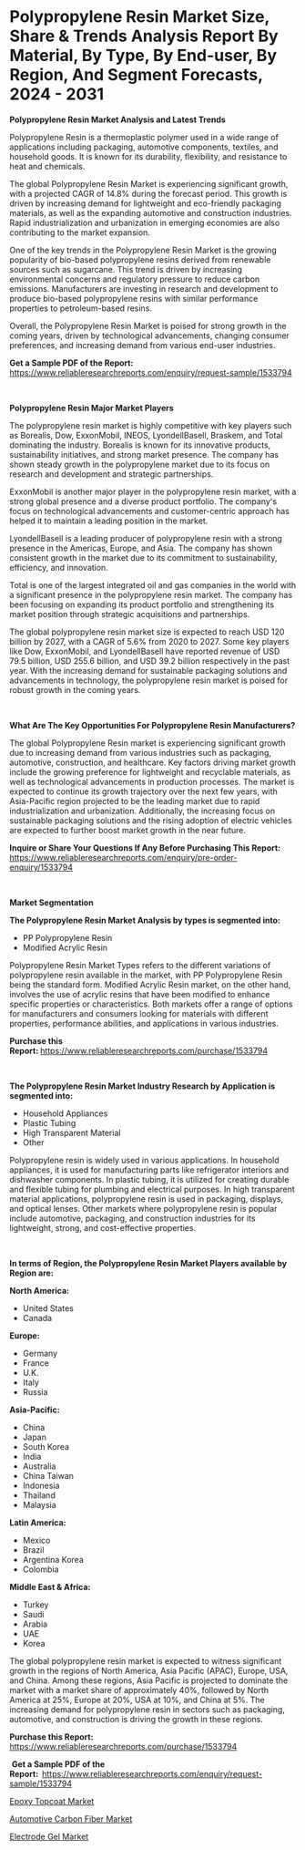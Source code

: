 <p><h1>Polypropylene Resin Market Size, Share & Trends Analysis Report By Material, By Type, By End-user, By Region, And Segment Forecasts, 2024 - 2031</h1></p><p><strong>Polypropylene Resin Market Analysis and Latest Trends</strong></p>
<p><p>Polypropylene Resin is a thermoplastic polymer used in a wide range of applications including packaging, automotive components, textiles, and household goods. It is known for its durability, flexibility, and resistance to heat and chemicals.</p><p>The global Polypropylene Resin Market is experiencing significant growth, with a projected CAGR of 14.8% during the forecast period. This growth is driven by increasing demand for lightweight and eco-friendly packaging materials, as well as the expanding automotive and construction industries. Rapid industrialization and urbanization in emerging economies are also contributing to the market expansion.</p><p>One of the key trends in the Polypropylene Resin Market is the growing popularity of bio-based polypropylene resins derived from renewable sources such as sugarcane. This trend is driven by increasing environmental concerns and regulatory pressure to reduce carbon emissions. Manufacturers are investing in research and development to produce bio-based polypropylene resins with similar performance properties to petroleum-based resins.</p><p>Overall, the Polypropylene Resin Market is poised for strong growth in the coming years, driven by technological advancements, changing consumer preferences, and increasing demand from various end-user industries.</p></p>
<p><strong>Get a Sample PDF of the Report:&nbsp;</strong> <a href="https://www.reliableresearchreports.com/enquiry/request-sample/1533794">https://www.reliableresearchreports.com/enquiry/request-sample/1533794</a></p>
<p>&nbsp;</p>
<p><strong>Polypropylene Resin Major Market Players</strong></p>
<p><p>The polypropylene resin market is highly competitive with key players such as Borealis, Dow, ExxonMobil, INEOS, LyondellBasell, Braskem, and Total dominating the industry. Borealis is known for its innovative products, sustainability initiatives, and strong market presence. The company has shown steady growth in the polypropylene market due to its focus on research and development and strategic partnerships.</p><p>ExxonMobil is another major player in the polypropylene resin market, with a strong global presence and a diverse product portfolio. The company's focus on technological advancements and customer-centric approach has helped it to maintain a leading position in the market.</p><p>LyondellBasell is a leading producer of polypropylene resin with a strong presence in the Americas, Europe, and Asia. The company has shown consistent growth in the market due to its commitment to sustainability, efficiency, and innovation.</p><p>Total is one of the largest integrated oil and gas companies in the world with a significant presence in the polypropylene resin market. The company has been focusing on expanding its product portfolio and strengthening its market position through strategic acquisitions and partnerships.</p><p>The global polypropylene resin market size is expected to reach USD 120 billion by 2027, with a CAGR of 5.6% from 2020 to 2027. Some key players like Dow, ExxonMobil, and LyondellBasell have reported revenue of USD 79.5 billion, USD 255.6 billion, and USD 39.2 billion respectively in the past year. With the increasing demand for sustainable packaging solutions and advancements in technology, the polypropylene resin market is poised for robust growth in the coming years.</p></p>
<p>&nbsp;</p>
<p><strong>What Are The Key Opportunities For Polypropylene Resin Manufacturers?</strong></p>
<p><p>The global Polypropylene Resin market is experiencing significant growth due to increasing demand from various industries such as packaging, automotive, construction, and healthcare. Key factors driving market growth include the growing preference for lightweight and recyclable materials, as well as technological advancements in production processes. The market is expected to continue its growth trajectory over the next few years, with Asia-Pacific region projected to be the leading market due to rapid industrialization and urbanization. Additionally, the increasing focus on sustainable packaging solutions and the rising adoption of electric vehicles are expected to further boost market growth in the near future.</p></p>
<p><strong>Inquire or Share Your Questions If Any Before Purchasing This Report:</strong> <a href="https://www.reliableresearchreports.com/enquiry/pre-order-enquiry/1533794">https://www.reliableresearchreports.com/enquiry/pre-order-enquiry/1533794</a></p>
<p>&nbsp;</p>
<p><strong>Market Segmentation</strong></p>
<p><strong>The Polypropylene Resin Market Analysis by types is segmented into:</strong></p>
<p><ul><li>PP Polypropylene Resin</li><li>Modified Acrylic Resin</li></ul></p>
<p><p>Polypropylene Resin Market Types refers to the different variations of polypropylene resin available in the market, with PP Polypropylene Resin being the standard form. Modified Acrylic Resin market, on the other hand, involves the use of acrylic resins that have been modified to enhance specific properties or characteristics. Both markets offer a range of options for manufacturers and consumers looking for materials with different properties, performance abilities, and applications in various industries.</p></p>
<p><strong>Purchase this Report:&nbsp;</strong><a href="https://www.reliableresearchreports.com/purchase/1533794">https://www.reliableresearchreports.com/purchase/1533794</a></p>
<p>&nbsp;</p>
<p><strong>The Polypropylene Resin Market Industry Research by Application is segmented into:</strong></p>
<p><ul><li>Household Appliances</li><li>Plastic Tubing</li><li>High Transparent Material</li><li>Other</li></ul></p>
<p><p>Polypropylene resin is widely used in various applications. In household appliances, it is used for manufacturing parts like refrigerator interiors and dishwasher components. In plastic tubing, it is utilized for creating durable and flexible tubing for plumbing and electrical purposes. In high transparent material applications, polypropylene resin is used in packaging, displays, and optical lenses. Other markets where polypropylene resin is popular include automotive, packaging, and construction industries for its lightweight, strong, and cost-effective properties.</p></p>
<p>&nbsp;</p>
<p><strong>In terms of Region, the Polypropylene Resin Market Players available by Region are:</strong></p>
<p>
    <p> <strong> North America: </strong>
        <ul>
            <li>United States</li>
            <li>Canada</li>
        </ul>
        </p> 
    <p> <strong> Europe: </strong>
        <ul>
            <li>Germany</li>
            <li>France</li>
            <li>U.K.</li>
            <li>Italy</li>
            <li>Russia</li>
        </ul>
        </p> 
    <p> <strong> Asia-Pacific: </strong>
        <ul>
            <li>China</li>
            <li>Japan</li>
            <li>South Korea</li>
            <li>India</li>
            <li>Australia</li>
            <li>China Taiwan</li>
            <li>Indonesia</li>
            <li>Thailand</li>
            <li>Malaysia</li>
        </ul>
        </p> 
    <p> <strong> Latin America: </strong>
        <ul>
            <li>Mexico</li>
            <li>Brazil</li>
            <li>Argentina Korea</li>
            <li>Colombia</li>
        </ul>
        </p> 
    <p> <strong> Middle East & Africa: </strong>
        <ul>
            <li>Turkey</li>
            <li>Saudi</li>
            <li>Arabia</li>
            <li>UAE</li>
            <li>Korea</li>
        </ul>
    </p>
    </p>
<p><p>The global polypropylene resin market is expected to witness significant growth in the regions of North America, Asia Pacific (APAC), Europe, USA, and China. Among these regions, Asia Pacific is projected to dominate the market with a market share of approximately 40%, followed by North America at 25%, Europe at 20%, USA at 10%, and China at 5%. The increasing demand for polypropylene resin in sectors such as packaging, automotive, and construction is driving the growth in these regions.</p></p>
<p><strong>Purchase this Report: </strong><a href="https://www.reliableresearchreports.com/purchase/1533794">https://www.reliableresearchreports.com/purchase/1533794</a></p>
<p>&nbsp;<strong>Get a Sample PDF of the Report:&nbsp;&nbsp;</strong><a href="https://www.reliableresearchreports.com/enquiry/request-sample/1533794">https://www.reliableresearchreports.com/enquiry/request-sample/1533794</a></p>
<p><strong></strong></p>
<p><p><a href="https://github.com/bobicer/Market-Research-Report-List-2/blob/main/epoxy-topcoat-market.md">Epoxy Topcoat Market</a></p><p><a href="https://github.com/globismark/Market-Research-Report-List-2/blob/main/automotive-carbon-fiber-market.md">Automotive Carbon Fiber Market</a></p><p><a href="https://github.com/timeliteaut/Market-Research-Report-List-1/blob/main/electrode-gel-market.md">Electrode Gel Market</a></p></p>